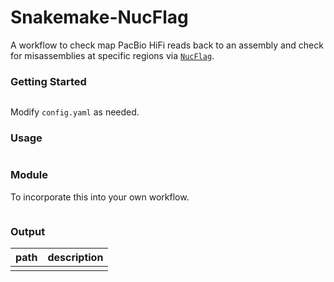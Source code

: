# Snakemake-NucFlag
A workflow to check map PacBio HiFi reads back to an assembly and check for misassemblies at specific regions via [`NucFlag`](https://github.com/logsdon-lab/NucFlag).


### Getting Started
```bash

```

Modify `config.yaml` as needed.


### Usage
```
```

### Module
To incorporate this into your own workflow.

```
```

### Output

|path|description|
|-|-|
|||
